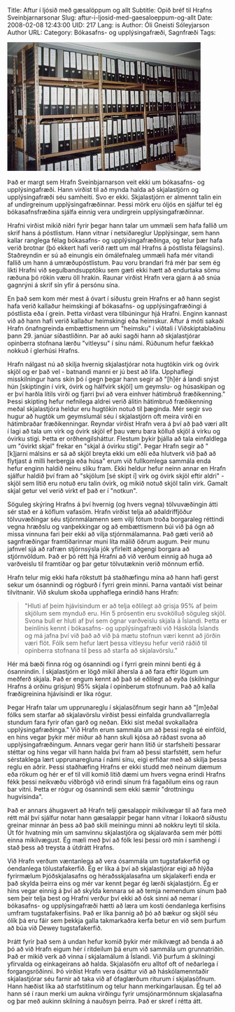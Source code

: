 Title: Aftur í ljósið með gæsalöppum og allt
Subtitle: Opið bréf til Hrafns Sveinbjarnarsonar 
Slug: aftur-i-ljosid-med-gaesaloeppum-og-allt
Date: 2008-02-08 12:43:00
UID: 217
Lang: is
Author: Óli Gneisti Sóleyjarson
Author URL: 
Category: Bókasafns- og upplýsingafræði, Sagnfræði
Tags: 

![Mynd](508.jpg)

Það er margt sem Hrafn Sveinbjarnarson veit ekki um bókasafns- og upplýsingafræði. Hann virðist til að mynda halda að skjalastjórn og upplýsingafræði séu samheiti. Svo er ekki. Skjalastjórn er almennt talin ein af undirgreinum upplýsingafræðinnar. Þessi mörk eru óljós en sjálfur tel ég bókasafnsfræðina sjálfa einnig vera undirgrein upplýsingafræðinnar.

Hrafni virðist mikið niðri fyrir þegar hann talar um ummæli sem hafa fallið um skrif hans á póstlistum. Hann vitnar í netsiðareglur Upplýsingar, sem hann kallar ranglega félag bókasafns- og upplýsingafræðinga, og telur þær hafa verið brotnar (þó ekkert hafi verið rætt um mál Hrafns á póstlista félagsins). Staðreyndin er sú að einungis ein ómálefnaleg ummæli hafa mér vitandi fallið um hann á umræðupóstlistum. Þau voru brandari frá mér þar sem ég líkti Hrafni við segulbandsupptöku sem gæti ekki hætt að endurtaka sömu ræðuna þó rökin væru öll hrakin. Raunar virðist Hrafn vera gjarn á að snúa gagnrýni á skrif sín yfir á persónu sína.

En það sem kom mér mest á óvart í síðustu grein Hrafns er að hann segist hafa verið kallaður heimskingi af bókasafns- og upplýsingafræðingi á póstlista eða í grein. Þetta virðast vera tilbúningur hjá Hrafni. Enginn kannast við að hann hafi verið kallaður heimskingi eða heimskur. Aftur á móti sakaði Hrafn ónafngreinda embættismenn um "heimsku" í viðtali í Viðskiptablaðinu þann 29. janúar síðastliðinn. Þar að auki sagði hann að skjalastjórar opinberra stofnana lærðu "vitleysu" í sínu námi. Rúðunum hefur fækkað nokkuð í glerhúsi Hrafns.

Hrafn nálgast nú að skilja hvernig skjalastjórar nota hugtökin virk og óvirk skjöl og er það vel - batnandi manni er jú best að lifa. Upphaflegi misskilningur hans skín þó í gegn þegar hann segir að "[h]ér á landi snýst hún [skiptingin í virk, óvirk og hálfvirk skjöl] um geymslu- og húsaskipan og er því harðla lítils virði og fjarri því að vera einhver hátimbruð fræðikenning." Þessi skipting hefur nefnilega aldrei verið álitin hátimbruð fræðikenning meðal skjalastjóra heldur eru hugtökin notuð til þæginda. Mér segir svo hugur að hugtök um geymslumál séu í skjalastjórn oft meira virði en hátimbraðar fræðikenningar. Reyndar virðist Hrafn vera á því að það væri allt í lagi að tala um virk og óvirk skjöl ef þau væru bara kölluð skjöl á virku og óvirku stigi. Þetta er orðhengilsháttur. Flestum þykir þjálla að tala einfaldlega um "óvirkt skjal" frekar en "skjal á óvirku stigi". Þegar Hrafn segir að "[k]jarni málsins er sá að skjöl breyta ekki um eðli eða hlutverk við það að flytjast á milli herbergja eða húsa" erum við fullkomlega sammála enda hefur enginn haldið neinu slíku fram. Ekki heldur hefur neinn annar en Hrafn sjálfur haldið því fram að "skjölum [sé skipt í] virk og óvirk skjöl eftir aldri" - skjöl sem lítið eru notuð eru talin óvirk, og mikið notuð skjöl talin virk. Gamalt skjal getur vel verið virkt ef það er í "notkun".

Söguleg skýring Hrafns á því hvernig (og hvers vegna) tölvuvæðingin átti sér stað er á köflum vafasöm. Hrafn virðist telja að aðaldriffjöður tölvuvæðingar séu stjórnmálamenn sem vilji fótum troða borgaraleg réttindi vegna hræðslu og vanþekkingar og að embættismenn búi við þá ógn að missa vinnuna fari þeir ekki að vilja stjórnmálamanna. Það gæti verið að sagnfræðingar framtíðarinnar muni líta málið öðrum augum. Þeir munu jafnvel sjá að rafræn stjórnsýsla jók yfirleitt aðgengi borgara að stjórnvöldum. Það er þó rétt hjá Hrafni að við verðum einnig að huga að varðveislu til framtíðar og þar getur tölvutæknin verið mönnum erfið.

Hrafn telur mig ekki hafa rökstutt þá staðhæfingu mína að hann hafi gerst sekur um ósannindi og rógburð í fyrri grein minni. Þarna vantaði víst beinar tilvitnanir. Við skulum skoða upphaflega erindið hans Hrafn:

> "Hluti af þeim hjávísindum er að telja eðlilegt að grisja 95% af þeim skjölum sem mynduð eru. Hin 5 prósentin eru svokölluð söguleg skjöl. Svona bull er hluti af því sem ógnar varðveislu skjala á Íslandi. Þetta er beinlínis kennt í bókasafns- og upplýsingafræði við Háskóla Íslands og má jafna því við það að við þá mætu stofnun væri kennt að jörðin væri flöt. Fólk sem hefur lært þessa vitleysu hefur verið ráðið til opinberra stofnana til þess að starfa að skjalavörslu."

Hér má bæði finna róg og ósannindi og í fyrri grein minni benti ég á ósannindin. Í skjalastjórn er lögð mikil áhersla á að fara eftir lögum um meðferð skjala. Það er engum kennt að það sé eðlilegt að eyða (skilningur Hrafns á orðinu grisjun) 95% skjala í opinberum stofnunum. Það að kalla fræðigreinina hjávísindi er líka rógur.

Þegar Hrafn talar um upprunareglu í skjalasöfnum segir hann að "[m]eðal fólks sem starfar að skjalavörslu virðist þessi einfalda grundvallarregla stundum fara fyrir ofan garð og neðan. Ekki síst meðal svokallaðra upplýsingafræðinga." Við Hrafn erum sammála um að þessi regla sé einföld, en hins vegar þykir mér miður að hann skuli kjósa að ráðast svona að upplýsingafræðingum. Annars vegar gerir hann lítið úr starfsheiti þessarar stéttar og hins vegar vill hann halda því fram að þessi starfstétt, sem hefur sérstaklega lært upprunaregluna í námi sínu, eigi erfiðar með að skilja þessa reglu en aðrir. Þessi staðhæfing Hrafns er ekki studd með neinum dæmum eða rökum og hér er ef til vill komið lítið dæmi um hvers vegna erindi Hrafns fékk þessi neikvæðu viðbrögð við erindi sínum frá fagaðilum eins og raun bar vitni. Þetta er rógur og ósannindi sem ekki sæmir "drottningu hugvísinda".

Það er annars áhugavert að Hrafn telji gæsalappir mikilvægar til að fara með rétt mál því sjálfur notar hann gæsalappir þegar hann vitnar í lokaorð síðustu greinar minnar án þess að það skili meiningu minni að nokkru leyti til skila. Út fór hvatning mín um samvinnu skjalastjóra og skjalavarða sem mér þótti einna mikilvægust. Ég mæli með því að fólk lesi þessi orð mín í samhengi í stað þess að treysta á útdrátt Hrafns.

Við Hrafn verðum væntanlega að vera ósammála um tugstafakerfið og óendanlega tölustafakerfið. Ég er líka á því að skjalastjórar eigi að hlýða fyrirmælum Þjóðskjalasafns og héraðsskjalasafna um skjalakerfi enda er það skylda þeirra eins og mér var kennt þegar ég lærði skjalastjórn. Ég er hins vegar einnig á því að skylda kennara sé að temja nemendum sínum það sem þeir telja best og Hrafni verður því ekki að ósk sinni að nemar í bókasafns- og upplýsingafræði hætti að læra um kosti óendanlega kerfisins umfram tugstafakerfisins. Það er líka þannig að þó að bækur og skjöl séu ólík þá eru fáir sem þekkja galla takmarkaðra kerfa betur en við sem þurfum að búa við Dewey tugstafakerfið.

Þrátt fyrir það sem á undan hefur komið þykir mér mikilvægt að benda á að þó að við Hrafn eigum hér í ritdeilum þá erum við sammála um grunnatriðin. Það er mikið verk að vinna í skjalamálum á Íslandi. Við þurfum á skilningi yfirvalda og einkageirans að halda. Skjalasöfn eru alltof oft of neðarlega í forgangsröðinni. Þó virðist Hrafn vera ósáttur við að háskólamenntaðir skjalastjórar séu farnir að taka við af ófaglærðum riturum í skjalasöfnum. Hann hæðist líka að starfstitlinum og telur hann merkingarlausan. Ég tel að hann sé í raun merki um aukna virðingu fyrir umsjónarmönnum skjalasafna og þar með aukinn skilning á nauðsyn þeirra. Það er skref í rétta átt.


